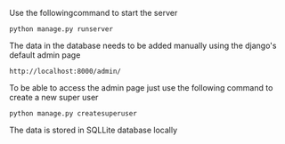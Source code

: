 Use the followingcommand to start the server
```
python manage.py runserver
```
The data in the database needs to be added manually using the django's default admin page
```
http://localhost:8000/admin/
```
To be able to access the admin page just use the following command to create a new super user
```
python manage.py createsuperuser
```
The data is stored in SQLLite database locally
